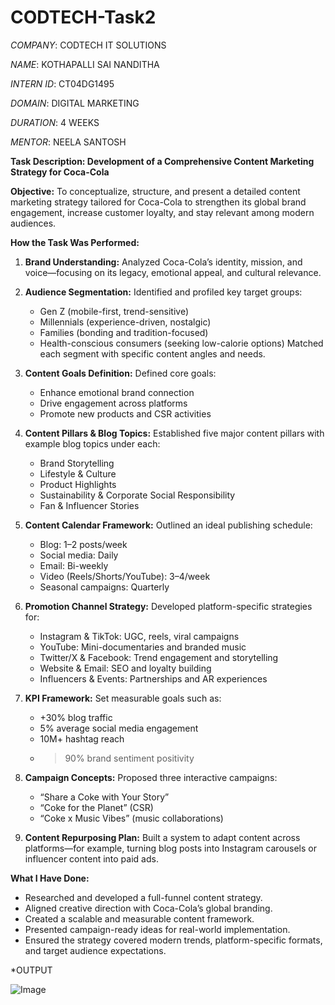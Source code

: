 # CODTECH-Task2

*COMPANY*: CODTECH IT SOLUTIONS

*NAME*: KOTHAPALLI SAI NANDITHA

*INTERN ID*: CT04DG1495

*DOMAIN*: DIGITAL MARKETING

*DURATION*: 4 WEEKS

*MENTOR*: NEELA SANTOSH

 **Task Description: Development of a Comprehensive Content Marketing Strategy for Coca-Cola**

**Objective:**
To conceptualize, structure, and present a detailed content marketing strategy tailored for Coca-Cola to strengthen its global brand engagement, increase customer loyalty, and stay relevant among modern audiences.

**How the Task Was Performed:**

1. **Brand Understanding:**
   Analyzed Coca-Cola’s identity, mission, and voice—focusing on its legacy, emotional appeal, and cultural relevance.

2. **Audience Segmentation:**
   Identified and profiled key target groups:

   * Gen Z (mobile-first, trend-sensitive)
   * Millennials (experience-driven, nostalgic)
   * Families (bonding and tradition-focused)
   * Health-conscious consumers (seeking low-calorie options)
     Matched each segment with specific content angles and needs.

3. **Content Goals Definition:**
   Defined core goals:

   * Enhance emotional brand connection
   * Drive engagement across platforms
   * Promote new products and CSR activities

4. **Content Pillars & Blog Topics:**
   Established five major content pillars with example blog topics under each:

   * Brand Storytelling
   * Lifestyle & Culture
   * Product Highlights
   * Sustainability & Corporate Social Responsibility
   * Fan & Influencer Stories

5. **Content Calendar Framework:**
   Outlined an ideal publishing schedule:

   * Blog: 1–2 posts/week
   * Social media: Daily
   * Email: Bi-weekly
   * Video (Reels/Shorts/YouTube): 3–4/week
   * Seasonal campaigns: Quarterly

6. **Promotion Channel Strategy:**
   Developed platform-specific strategies for:

   * Instagram & TikTok: UGC, reels, viral campaigns
   * YouTube: Mini-documentaries and branded music
   * Twitter/X & Facebook: Trend engagement and storytelling
   * Website & Email: SEO and loyalty building
   * Influencers & Events: Partnerships and AR experiences

7. **KPI Framework:**
   Set measurable goals such as:

   * +30% blog traffic
   * 5% average social media engagement
   * 10M+ hashtag reach
   * > 90% brand sentiment positivity

8. **Campaign Concepts:**
   Proposed three interactive campaigns:

   * “Share a Coke with Your Story”
   * “Coke for the Planet” (CSR)
   * “Coke x Music Vibes” (music collaborations)

9. **Content Repurposing Plan:**
   Built a system to adapt content across platforms—for example, turning blog posts into Instagram carousels or influencer content into paid ads.

 **What I Have Done:**

* Researched and developed a full-funnel content strategy.
* Aligned creative direction with Coca-Cola’s global branding.
* Created a scalable and measurable content framework.
* Presented campaign-ready ideas for real-world implementation.
* Ensured the strategy covered modern trends, platform-specific formats, and target audience expectations.

*OUTPUT

![Image](https://github.com/user-attachments/assets/feac3fa6-1f69-46c9-a871-79d4674c2431)
